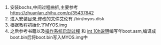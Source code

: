 1. 安装bochs,中间过程曲折,主要参考 https://zhuanlan.zhihu.com/p/35437842
2. 进入安装目录,修改的文件艾伦有./bin/myos.disk
3. 根据教程初始化了MYOS.img
4. 之后参考书籍以及<a href="https://www.cnblogs.com/wangxx06/p/13759187.html#:~:text=%3C1%3E%20%E7%9C%8B%E4%B8%80%E7%9C%8Bmem_init%E5%81%9A%E4%BA%86%E4%BB%80%E4%B9%881.">操作系统启动过程</a> 和 <a href = "https://blog.csdn.net/deniece1/article/details/103043127">int 10h说明</a>编写年boot.asm,编译成boot.bin后将boot.bin写入MYOS.img中